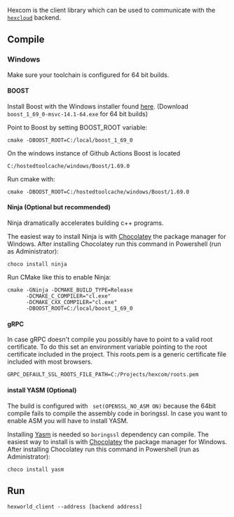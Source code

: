 Hexcom is the client library which can be used to communicate with the [`hexcloud`](https://github.com/3vilM33pl3/hexcloud) backend.

## Compile
### Windows
Make sure your toolchain is configured for 64 bit builds. 
#### BOOST
Install Boost with the Windows installer found [here](https://sourceforge.net/projects/boost/files/boost-binaries/1.69.0/).
(Download `boost_1_69_0-msvc-14.1-64.exe` for 64 bit builds) 

Point to Boost by setting BOOST_ROOT variable:

    cmake -DBOOST_ROOT=C:/local/boost_1_69_0

On the windows instance of Github Actions Boost is located 

    C:/hostedtoolcache/windows/Boost/1.69.0

Run cmake with:

    cmake -DBOOST_ROOT=C:/hostedtoolcache/windows/Boost/1.69.0

#### Ninja (Optional but recommended)
Ninja dramatically accelerates building c++ programs. 

The easiest way to install Ninja is with [Chocolatey](https://chocolatey.org/) the package manager for Windows.
After installing Chocolatey run this command in Powershell (run as Administrator):

    choco install ninja
    
Run CMake like this to enable Ninja:
```shell
cmake -GNinja -DCMAKE_BUILD_TYPE=Release
      -DCMAKE_C_COMPILER="cl.exe"
      -DCMAKE_CXX_COMPILER="cl.exe"
      -DBOOST_ROOT=C:/local/boost_1_69_0    
```

#### gRPC
In case gRPC doesn't compile you possibly have to point to a valid root certificate. 
To do this set an environment variable pointing to the root certificate included in the project.
This roots.pem is a generic certificate file included with most browsers.      
```shell 
GRPC_DEFAULT_SSL_ROOTS_FILE_PATH=C:/Projects/hexcom/roots.pem
```      

#### install YASM (Optional)
The build is configured with ` set(OPENSSL_NO_ASM ON)` because the 64bit compile fails to compile the 
assembly code in boringssl. In case you want to enable ASM you will have to install YASM.

Installing [Yasm](https://yasm.tortall.net/) is needed so `boringssl` dependency can compile.
The easiest way to install is with [Chocolatey](https://chocolatey.org/) the package manager for Windows.
After installing Chocolatey run this command in Powershell (run as Administrator):

    choco install yasm    

## Run
    hexworld_client --address [backend address]